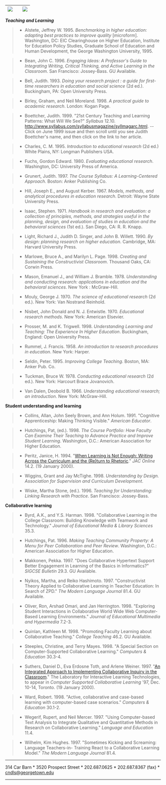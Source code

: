 ![](../graphics/titlebar_l.gif) |   | ![](../graphics/titlebar_r_b.gif)  
---|---|---  
  
  
_**Teaching and Learning**_  
  
  

> * Alstete, Jeffrey W. 1995. _Benchmarking in higher education: adapting best
practices to improve quality_ [microform]. Washington, DC: EIC Clearinghouse
on Higher Education, Institute for Education Policy Studies, Graduate School
of Education and Human Development, the George Washington University, 1995.

>  
>  
> * Bean, John C. 1996. _Engaging Ideas: A Professor's Guide to Integrating
Writing, Critical Thinking, and Active Learning in the Classroom_. San
Francisco: Jossey-Bass. GU Available.

>  
>  
> * Bell, Judith. 1993. _Doing your research project : a guide for first-time
researchers in education and social science_ (2d ed.). Buckingham, PA: Open
University Press.

>  
>  
> * Birley, Graham, and Neil Moreland. 1998. _A practical guide to academic
research_. London: Kogan Page.

>  
>  
> * Boettcher, Judith. 1999. "21st Century Teaching and Learning Patterns:
What Will We See?" _Syllabus_ 12.10.
http://www.syllabus.com/syllabusmagazine/syllmagarc.html. \-- Click on June
1999 issue and then scroll until you see Judith Boettcher's name, and then
click on the link to her article.

>  
>  
> * Charles, C. M. 1995. _Introduction to educational research_ (2d ed.) White
Plains, NY: Longman Publishers USA.

>  
>  
> * Fuchs, Gordon Edward. 1980. _Evaluating educational research_. Washington,
DC: University Press of America.

>  
>  
> * Grunert, Judith. 1997. _The Course Syllabus: A Learning-Centered
Approach_. Boston: Anker Publishing Co.

>  
>  
> * Hill, Joseph E., and August Kerber. 1967. _Models, methods, and analytical
procedures in education research_. Detroit: Wayne State University Press.

>  
>  
> * Isaac, Stephen. 1971. _Handbook in research and evaluation: a collection
of principles, methods, and strategies useful in the planning, design, and
evaluation of studies in education and the behavioral sciences_ (1st ed.). San
Diego, CA: R. R. Knapp.

>  
>  
> * Light, Richard J., Judith D. Singer, and John B. Willett. 1990. _By
design: planning research on higher education_. Cambridge, MA: Harvard
University Press.

>  
>  
> * Marlowe, Bruce A., and Marilyn L. Page. 1998. _Creating and Sustaining the
Constructivist Classroom_. Thousand Oaks, CA: Corwin Press.

>  
>  
> * Mason, Emanuel J., and William J. Bramble. 1978. _Understanding and
conducting research: applications in education and the behavioral sciences_.
New York : McGraw-Hill.

>  
>  
> * Mouly, George J. 1970. _The science of educational research_ (2d ed.). New
York: Van Nostrand Reinhold.

>  
>  
> * Nisbet, John Donald and N. J. Entwistle. 1970. _Educational research
methods_. New York: American Elsevier.

>  
>  
> * Prosser, M. and K. Trigwell. 1998. _Understanding Learning and Teaching:
The Experience In Higher Education_. Buckingham, England: Open University
Press.

>  
>  
> * Rummel, J. Francis. 1958. _An introduction to research procedures in
education_. New York: Harper.

>  
>  
> * Seldin, Peter. 1995. _Improving College Teaching_. Boston, MA: Anker Pub.
Co.

>  
>  
> * Tuckman, Bruce W. 1978. _Conducting educational research_ (2d ed.). New
York: Harcourt Brace Jovanovich.

>  
>  
> * Van Dalen, Deobold B. 1966. _Understanding educational research; an
introduction_. New York: McGraw-Hill.

**Student understanding and learning**

> * Collins, Allan, John Seely Brown, and Ann Holum. 1991. "Cognitive
Apprenticeship: Making Thinking Visible." _American Educator_.

>  
>  
> * Hutchings, Pat, (ed.). 1998. _The Course Portfolio: How Faculty Can
Examine Their Teaching to Advance Practice and Improve Student Learning_.
Washington, D.C.: American Association for Higher Education.

>  
>  
> * Peritz, Janice, H. 1994. "[When Learning is Not Enough: Writing Across the
Curriculum and the (Re)turn to
Rhetoric](http://jac.gsu.edu/jac/14.2/Articles/6.htm)." _JAC Online_ 14.2. (19
January 2000).

>  
>  
> * Wiggins, Grant and Jay McTighe. 1998. _Understanding by Design.
Association for Supervision and Curriculum Development_.

>  
>  
> * Wiske, Martha Stone, (ed.). 1996. _Teaching for Understanding: Linking
Research with Practice_. San Francisco: Jossey-Bass.

**Collaborative learning**

> * Byrd, A.K., and Y.S. Harman. 1998. "Collaborative Learning in the College
Classroom: Building Knowledge with Teamwork and Technology." _Journal of
Educational Media & Library Sciences_ 35.3.

>  
>  
> * Hutchings, Pat. 1996. _Making Teaching Community Property: A Menu for Peer
Collaboration and Peer Review_. Washington, D.C.: American Association for
Higher Education.

>  
>  
> * Makkonen, Pekka. 1997. "Does Collaborative Hypertext Support Better
Engagement in Learning of the Basics in Informatics?" _SIGCSE Bulletin_ 29.3.
GU Available.

>  
>  
> * Nyikos, Martha, and Reiko Hashimoto. 1997. "Constructivist Theory Applied
to Collaborative Learning in Teacher Education: In Search of ZPD." _The Modern
Language Journal_ 81.4. GU Available.

>  
>  
> * Oliver, Ron, Arshad Omari, and Jan Herrington. 1998. "Exploring Student
Interactions in Collaborative World Wide Web Computer-Based Learning
Environments." _Journal of Educational Multimedia and Hypermedia_ 7.2-3.

>  
>  
> * Quinlan, Kathleen M. 1998. "Promoting Faculty Learning about Collaborative
Teaching." _College Teaching_ 46.2. GU Available.

>  
>  
> * Steeples, Christine, and Terry Mayes. 1998. "A Special Section on
Computer-Supported Collaborative Learning." _Computers & Education_ 30.3-4.

>  
>  
> * Suthers, Daniel D., Eva Erdosne Toth, and Arlene Weiner. 1997. "[An
Integrated Approach to Implementing Collaborative Inquiry in the
Classroom](http://lilt.ics.hawaii.edu/)." The Laboratory for Interactive
Learning Technologies, to appear in _Computer Supported Collaborative
Learning_ '97, Dec. 10-14, Toronto. (19 January 2000).

>  
>  
> * Ward, Robert. 1998. "Active, collaborative and case-based learning with
computer-based case scenarios." _Computers & Education_ 30.1-2.

>  
>  
> * Wegerif, Rupert, and Neil Mercer. 1997. "Using Computer-based Text
Analysis to Integrate Qualitative and Quantitative Methods in Research on
Collaborative Learning." _Language and Education_ 11.4.

>  
>  
> * Wilhelm, Kim Hughes. 1997. "Sometimes Kicking and Screaming: Language
Teachers-in- Training React to a Collaborative Learning Model." _The Modern
Language Journal_ 81.4.

  

* * *

314 Car Barn * 3520 Prospect Street * 202.687.0625 * 202.687.8367 (fax) *
[cndls@georgetown.edu](mailto:cndls@georgetown.edu)  
  
---


